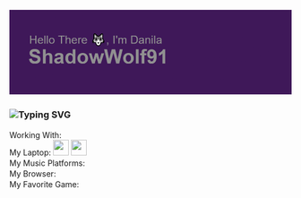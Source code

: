 ![Header](https://github.com/ShadowWolf91/ShadowWolf91/blob/main/header.png)
### ![Typing SVG](https://readme-typing-svg.herokuapp.com?color=%2336BCF7&lines=Hi+there,+I'm+a+3D+and+Unity+programmer)
Working With:
<a href="https://www.adobe.com/products/photoshop.html"><img height="16" width="16" src="https://cdn.simpleicons.org/adobephotoshop/aqua"/><a/>
<a href="https://www.autodesk.com/"><img height="16" width="16" src="https://cdn.simpleicons.org/autodesk/aqua"/><a/>
<a href="https://www.blender.org/"><img height="16" width="16" src="https://cdn.simpleicons.org/blender/aqua"/><a/>
<a href="https://learn.microsoft.com/en-us/dotnet/csharp/"><img height="16" width="16" src="https://cdn.simpleicons.org/csharp/aqua"/><a/>
<a href="https://unity.com"><img height="16" width="16" src="https://cdn.simpleicons.org/unity/aqua"/><a/>
<a href="https://www.unrealengine.com/en-US"><img height="16" width="16" src="https://cdn.simpleicons.org/unrealengine/aqua"/><br/><a/>
My Laptop:
<a href="https://www.lenovo.com/us/en/"><img height="28" width="28" src="https://cdn.simpleicons.org/lenovo/aqua"/><a/>
<a href="https://www.lenovo.com/us/en/c/laptops/thinkpad/"><img height="28" width="28" src="https://cdn.simpleicons.org/thinkpad/aqua"/><a/><br/>
My Music Platforms:
<a href="https://soundcloud.com/user-131706000"><img height="16" width="16" src="https://cdn.simpleicons.org/soundcloud/aqua"/><a/>
<a href=""><img height="16" width="16" src="https://cdn.simpleicons.org/spotify/aqua"/><a/><br/>
My Browser:
<a href="https://brave.com/"><img height="16" width="16" src="https://cdn.simpleicons.org/brave/aqua"/><a/><br/>
My Favorite Game:
<a href="https://store.steampowered.com/app/391540/Undertale/"><img height="16" width="16" src="https://cdn.simpleicons.org/undertale/aqua"/><a/><br/>
<!--
**ShadowWolf91/ShadowWolf91** is a ✨ _special_ ✨ repository because its `README.md` (this file) appears on your GitHub profile.

Here are some ideas to get you started:

- 🔭 I’m currently working on simulation in Unity
- 🌱 I’m currently learning ...
- 👯 I’m looking to collaborate on ...
- 🤔 I’m looking for help with making game
- 💬 Ask me about ...
- 📫 How to reach me: ...
- 😄 Pronouns: ...
- ⚡ Fun fact: ...
-->
